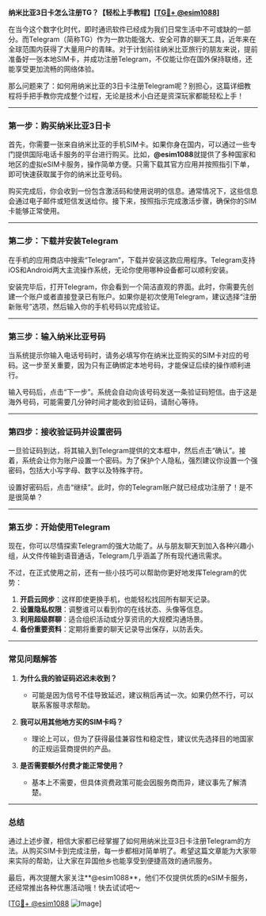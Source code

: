 **纳米比亚3日卡怎么注册TG？【轻松上手教程】[[TG💪+ @esim1088](https://t.me/s/esim1088)]**

在当今这个数字化时代，即时通讯软件已经成为我们日常生活中不可或缺的一部分。而Telegram（简称TG）作为一款功能强大、安全可靠的聊天工具，近年来在全球范围内获得了大量用户的青睐。对于计划前往纳米比亚旅行的朋友来说，提前准备好一张本地SIM卡，并成功注册Telegram，不仅能让你在国外保持联络，还能享受更加流畅的网络体验。

那么问题来了：如何用纳米比亚的3日卡注册Telegram呢？别担心，这篇详细教程将手把手教你完成整个过程，无论是技术小白还是资深玩家都能轻松上手！

---

### **第一步：购买纳米比亚3日卡**
首先，你需要一张来自纳米比亚的手机SIM卡。如果你身在国内，可以通过一些专门提供国际电话卡服务的平台进行购买。比如，**@esim1088**就提供了多种国家和地区的虚拟eSIM卡服务，操作简单方便。只需下载其官方应用并按照指引下单，即可快速获取属于你的纳米比亚号码。

购买完成后，你会收到一份包含激活码和使用说明的信息。通常情况下，这些信息会通过电子邮件或短信发送给你。接下来，按照指示完成激活步骤，确保你的SIM卡能够正常使用。

---

### **第二步：下载并安装Telegram**
在手机的应用商店中搜索“Telegram”，下载并安装这款应用程序。Telegram支持iOS和Android两大主流操作系统，无论你使用哪种设备都可以顺利安装。

安装完毕后，打开Telegram，你会看到一个简洁直观的界面。此时，你需要先创建一个账户或者直接登录已有账户。如果你是初次使用Telegram，建议选择“注册新账号”选项，然后输入你的手机号码以完成验证。

---

### **第三步：输入纳米比亚号码**
当系统提示你输入电话号码时，请务必填写你在纳米比亚购买的SIM卡对应的号码。这一步至关重要，因为只有正确绑定本地号码，才能保证后续的操作顺利进行。

输入号码后，点击“下一步”。系统会自动向该号码发送一条验证码短信。由于这是海外号码，可能需要几分钟时间才能收到验证码，请耐心等待。

---

### **第四步：接收验证码并设置密码**
一旦验证码到达，将其输入到Telegram提供的文本框中，然后点击“确认”。接着，系统会让你为账户设置一个密码。为了保护个人隐私，强烈建议你设置一个强密码，包括大小写字母、数字以及特殊字符。

设置好密码后，点击“继续”。此时，你的Telegram账户就已经成功注册了！是不是很简单？

---

### **第五步：开始使用Telegram**
现在，你可以尽情探索Telegram的强大功能了。从与朋友聊天到加入各种兴趣小组，从文件传输到语音通话，Telegram几乎涵盖了所有现代通讯需求。

不过，在正式使用之前，还有一些小技巧可以帮助你更好地发挥Telegram的优势：

1. **开启云同步**：这样即使更换手机，也能轻松找回所有聊天记录。
2. **设置隐私权限**：调整谁可以看到你的在线状态、头像等信息。
3. **利用超级群聊**：适合组织活动或分享资讯的大规模沟通场景。
4. **备份重要资料**：定期将重要的聊天记录导出保存，以防丢失。

---

### **常见问题解答**
1. **为什么我的验证码迟迟未收到？**
   - 可能是因为信号不佳导致延迟，建议稍后再试一次。如果仍然不行，可以联系客服寻求帮助。

2. **我可以用其他地方买的SIM卡吗？**
   - 理论上可以，但为了获得最佳兼容性和稳定性，建议优先选择目的地国家的正规运营商提供的产品。

3. **是否需要额外付费才能正常使用？**
   - 基本上不需要，但具体资费政策可能会因服务商而异，建议事先了解清楚。

---

### **总结**
通过上述步骤，相信大家都已经掌握了如何用纳米比亚3日卡注册Telegram的方法。从购买SIM卡到完成注册，每一步都相对简单明了。希望这篇文章能为大家带来实际的帮助，让大家在异国他乡也能享受到便捷高效的通讯服务。

最后，再次提醒大家关注**@esim1088**，他们不仅提供优质的eSIM卡服务，还经常推出各种优惠活动哦！快去试试吧～

[[TG💪+ @esim1088](https://t.me/s/esim1088) ![Image](https://i.postimg.cc/4NQfJmqS/Snipaste-2025-05-13-00-14-12.png)]
